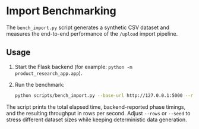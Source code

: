 # Import Benchmarking

The `bench_import.py` script generates a synthetic CSV dataset and measures the
end-to-end performance of the `/upload` import pipeline.

## Usage

1. Start the Flask backend (for example: `python -m product_research_app.app`).
2. Run the benchmark:

   ```bash
   python scripts/bench_import.py --base-url http://127.0.0.1:5000 --rows 10000
   ```

The script prints the total elapsed time, backend-reported phase timings, and
the resulting throughput in rows per second. Adjust `--rows` or `--seed` to
stress different dataset sizes while keeping deterministic data generation.

